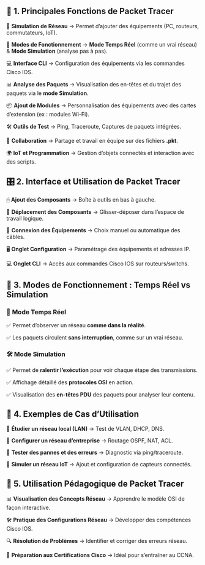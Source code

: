 ##  **🔧 1. Principales Fonctions de Packet Tracer**


📡 **Simulation de Réseau** → Permet d’ajouter des équipements (PC, routeurs, commutateurs, IoT).

🔄 **Modes de Fonctionnement** → **Mode Temps Réel** (comme un vrai réseau) & **Mode Simulation** (analyse pas à pas).

💻 **Interface CLI** → Configuration des équipements via les commandes Cisco IOS.

📊 **Analyse des Paquets** → Visualisation des en-têtes et du trajet des paquets via le **mode Simulation**.

📦 **Ajout de Modules** → Personnalisation des équipements avec des cartes d’extension (ex : modules Wi-Fi).

🛠 **Outils de Test** → Ping, Traceroute, Captures de paquets intégrées.

🤝 **Collaboration** → Partage et travail en équipe sur des fichiers **.pkt**.

🌍 **IoT et Programmation** → Gestion d’objets connectés et interaction avec des scripts.



## **🎛 2. Interface et Utilisation de Packet Tracer**

🖱 **Ajout des Composants** → Boîte à outils en bas à gauche.

📌 **Déplacement des Composants** → Glisser-déposer dans l’espace de travail logique.

🔌 **Connexion des Équipements** → Choix manuel ou automatique des câbles.

🖥 **Onglet Configuration** → Paramétrage des équipements et adresses IP.

💻 **Onglet CLI** → Accès aux commandes Cisco IOS sur routeurs/switchs.



## **🔄 3. Modes de Fonctionnement : Temps Réel vs Simulation**

### 📡 **Mode Temps Réel**

✅ Permet d’observer un réseau **comme dans la réalité**.

✅ Les paquets circulent **sans interruption**, comme sur un vrai réseau.

### 🛠 **Mode Simulation**

✅ Permet de **ralentir l’exécution** pour voir chaque étape des transmissions.

✅ Affichage détaillé des **protocoles OSI** en action.

✅ Visualisation des **en-têtes PDU** des paquets pour analyser leur contenu.



## **📜 4. Exemples de Cas d’Utilisation**

📍 **Étudier un réseau local (LAN)** → Test de VLAN, DHCP, DNS.

📍 **Configurer un réseau d’entreprise** → Routage OSPF, NAT, ACL.

📍 **Tester des pannes et des erreurs** → Diagnostic via ping/traceroute.

📍 **Simuler un réseau IoT** → Ajout et configuration de capteurs connectés.



## **🎯 5. Utilisation Pédagogique de Packet Tracer**

📊 **Visualisation des Concepts Réseau** → Apprendre le modèle OSI de façon interactive.

🛠 **Pratique des Configurations Réseau** → Développer des compétences Cisco IOS.

🔍 **Résolution de Problèmes** → Identifier et corriger des erreurs réseau.

📜 **Préparation aux Certifications Cisco** → Idéal pour s’entraîner au CCNA.

